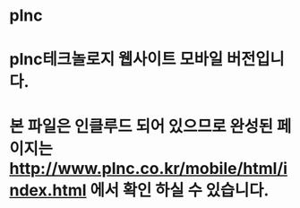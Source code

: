 # plnc
# plnc테크놀로지 웹사이트 모바일 버전입니다.

# 본 파일은 인클루드 되어 있으므로 완성된 페이지는 http://www.plnc.co.kr/mobile/html/index.html 에서 확인 하실 수 있습니다.
